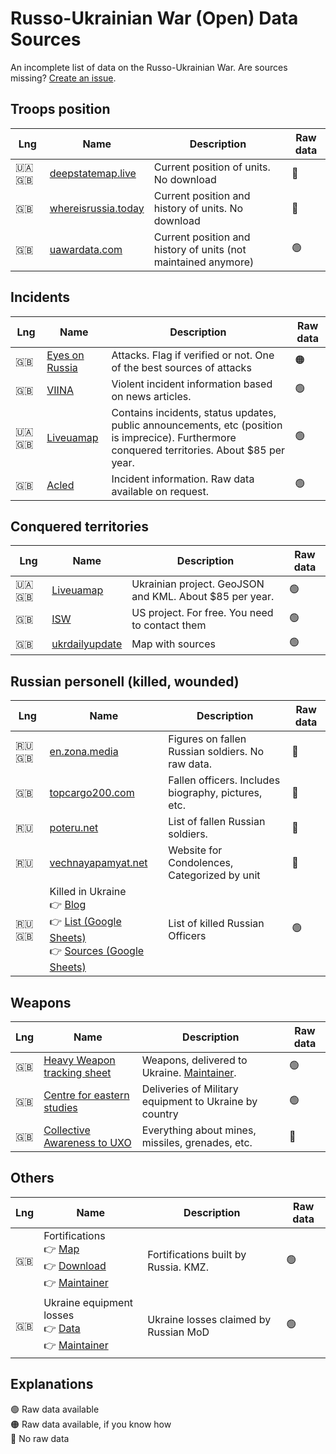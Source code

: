 # Russo-Ukrainian War (Open) Data Sources
An incomplete list of data on the Russo-Ukrainian War. Are sources missing? [Create an issue](https://github.com/simonhuwiler/russo-ukrainian-data-ressources/issues).

## Troops position

| Lng | Name | Description | Raw data |
|-----|------|-------------|----------|
|🇺🇦 🇬🇧|[deepstatemap.live](https://deepstatemap.live/)|Current position of units. No download|🔴|
|🇬🇧|[whereisrussia.today](https://whereisrussia.today/actors)|Current position and history of units. No download|🔴|
|🇬🇧|[uawardata.com](https://www.uawardata.com)|Current position and history of units (not maintained anymore)|🟢|

## Incidents

| Lng | Name | Description | Raw data |
|-----|------|-------------|----------|
|🇬🇧|[Eyes on Russia](https://eyesonrussia.org/)|Attacks. Flag if verified or not. One of the best sources of attacks|🟠|
|🇬🇧|[VIINA](https://github.com/zhukovyuri/VIINA/)|Violent incident information based on news articles.|🟢|
|🇺🇦 🇬🇧|[Liveuamap](https://liveuamap.com/)|Contains incidents, status updates, public announcements, etc (position is imprecice). Furthermore conquered territories. About $85 per year.|🟢|
|🇬🇧|[Acled](https://acleddata.com/ukraine-conflict-monitor/)|Incident information. Raw data available on request.|🟢|

## Conquered territories

| Lng | Name | Description | Raw data |
|-----|------|-------------|----------|
|🇺🇦 🇬🇧|[Liveuamap](https://liveuamap.com/)|Ukrainian project. GeoJSON and KML. About $85 per year.|🟢|
|🇬🇧|[ISW](https://www.understandingwar.org/)|US project. For free. You need to contact them|🟢|
|🇬🇧|[ukrdailyupdate](https://www.ukrdailyupdate.com/home)|Map with sources|🟢|



## Russian personell (killed, wounded)

| Lng | Name | Description | Raw data |
|-----|------|-------------|----------|
|🇷🇺 🇬🇧|[en.zona.media](https://en.zona.media/article/2022/05/20/casualties_eng)|Figures on fallen Russian soldiers. No raw data.|🔴|
|🇬🇧|[topcargo200.com](https://topcargo200.com/)|Fallen officers. Includes biography, pictures, etc.|🔴|
|🇷🇺|[poteru.net](http://poteru.net/)|List of fallen Russian soldiers.|🔴|
|🇷🇺|[vechnayapamyat.net](https://www.vechnayapamyat.net/)|Website for Condolences, Categorized by unit|🔴|
|🇷🇺 🇬🇧|Killed in Ukraine<br />👉 [Blog](https://killedinukraine.blogspot.com/)<br />👉 [List (Google Sheets)](https://docs.google.com/spreadsheets/d/1_bpIqkzD88hlSpA-PDZenSQGNnVnxz3lwYHKViSyuUc/edit)<br />👉 [Sources (Google Sheets)](https://docs.google.com/spreadsheets/d/1InyFVmu1LoSjqcWTHe4iD9cR8CNiL-5Ke5Jiz_Mlvwc/edit#gid=0)|List of killed Russian Officers|🟢|

## Weapons

| Lng | Name | Description | Raw data |
|-----|------|-------------|----------|
|🇬🇧|[Heavy Weapon tracking sheet](https://docs.google.com/spreadsheets/d/1ZR4cV8_TbpGMHH6FELPNF3UQPqhn-8D2YEtSLf_n8l0/edit#gid=0)|Weapons, delivered to Ukraine. [Maintainer](https://twitter.com/Jeff21461).|🟢|
|🇬🇧|[Centre for eastern studies](https://www.osw.waw.pl/en/armsdeliveries)|Deliveries of Military equipment to Ukraine by country|🟢|
|🇬🇧|[Collective Awareness to UXO](https://cat-uxo.com/)|Everything about mines, missiles, grenades, etc.|🔴|

## Others

| Lng | Name | Description | Raw data |
|-----|------|-------------|----------|
|🇬🇧|Fortifications<br />👉 [Map](https://www.google.com/maps/d/edit?mid=1rRKs40IEbGRsV0Fhky25l5OkPJ_vUvQ&usp=sharing)<br />👉 [Download](https://www.google.com/maps/d/kml?mid=1rRKs40IEbGRsV0Fhky25l5OkPJ_vUvQ)<br />👉 [Maintainer](https://twitter.com/bradyafr)|Fortifications built by Russia. KMZ.|🟢|
|🇬🇧|Ukraine equipment losses<br />👉 [Data](https://docs.google.com/spreadsheets/d/1LCVrNGs3rhr8wx5dfZX7FzNbeFB7eAwwpaVngmPs9Ic/edit#gid=9212742)<br />👉 [Maintainer](https://twitter.com/DefMon3)|Ukraine losses claimed by Russian MoD|🟢|


## Explanations
🟢 Raw data available  
🟠 Raw data available, if you know how  
🔴 No raw data
